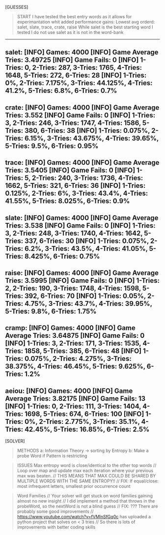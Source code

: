 [GUESSES]
> START
I have tested the best entry words as it allows for experimantation whit added performance gains:
Lowest avg orderd: salet, slate, trace, crate, raise
While salet is the best starting word I tested I do not use salet as it is not in the word-bank
--------------------------------------------------------------------------------------------------------
salet:
[INFO] Games: 4000
[INFO] Game Average Tries: 3.49725
[INFO] Game Fails: 0
[INFO] 1-Tries: 0, 2-Tries: 287, 3-Tries: 1765, 4-Tries: 1648, 5-Tries: 272, 6-Tries: 28
[INFO] 1-Tries: 0%, 2-Tries: 7.175%, 3-Tries: 44.125%, 4-Tries: 41.2%, 5-Tries: 6.8%, 6-Tries: 0.7%
--------------------------------------------------------------------------------------------------------
crate:
[INFO] Games: 4000
[INFO] Game Average Tries: 3.552
[INFO] Game Fails: 0
[INFO] 1-Tries: 3, 2-Tries: 246, 3-Tries: 1747, 4-Tries: 1586, 5-Tries: 380, 6-Tries: 38
[INFO] 1-Tries: 0.075%, 2-Tries: 6.15%, 3-Tries: 43.675%, 4-Tries: 39.65%, 5-Tries: 9.5%, 6-Tries: 0.95%
--------------------------------------------------------------------------------------------------------
trace:
[INFO] Games: 4000
[INFO] Game Average Tries: 3.5405
[INFO] Game Fails: 0
[INFO] 1-Tries: 5, 2-Tries: 240, 3-Tries: 1736, 4-Tries: 1662, 5-Tries: 321, 6-Tries: 36
[INFO] 1-Tries: 0.125%, 2-Tries: 6%, 3-Tries: 43.4%, 4-Tries: 41.55%, 5-Tries: 8.025%, 6-Tries: 0.9%
--------------------------------------------------------------------------------------------------------
slate:
[INFO] Games: 4000
[INFO] Game Average Tries: 3.538
[INFO] Game Fails: 0
[INFO] 1-Tries: 3, 2-Tries: 248, 3-Tries: 1740, 4-Tries: 1642, 5-Tries: 337, 6-Tries: 30
[INFO] 1-Tries: 0.075%, 2-Tries: 6.2%, 3-Tries: 43.5%, 4-Tries: 41.05%, 5-Tries: 8.425%, 6-Tries: 0.75%
--------------------------------------------------------------------------------------------------------
raise:
[INFO] Games: 4000
[INFO] Game Average Tries: 3.5995
[INFO] Game Fails: 0
[INFO] 1-Tries: 2, 2-Tries: 190, 3-Tries: 1748, 4-Tries: 1598, 5-Tries: 392, 6-Tries: 70
[INFO] 1-Tries: 0.05%, 2-Tries: 4.75%, 3-Tries: 43.7%, 4-Tries: 39.95%, 5-Tries: 9.8%, 6-Tries: 1.75%
--------------------------------------------------------------------------------------------------------
cramp:
[INFO] Games: 4000
[INFO] Game Average Tries: 3.64875
[INFO] Game Fails: 0
[INFO] 1-Tries: 3, 2-Tries: 171, 3-Tries: 1535, 4-Tries: 1858, 5-Tries: 385, 6-Tries: 48
[INFO] 1-Tries: 0.075%, 2-Tries: 4.275%, 3-Tries: 38.375%, 4-Tries: 46.45%, 5-Tries: 9.625%, 6-Tries: 1.2%
--------------------------------------------------------------------------------------------------------
aeiou:
[INFO] Games: 4000
[INFO] Game Average Tries: 3.82175
[INFO] Game Fails: 13
[INFO] 1-Tries: 0, 2-Tries: 111, 3-Tries: 1404, 4-Tries: 1698, 5-Tries: 674, 6-Tries: 100
[INFO] 1-Tries: 0%, 2-Tries: 2.775%, 3-Tries: 35.1%, 4-Tries: 42.45%, 5-Tries: 16.85%, 6-Tries: 2.5%
--------------------------------------------------------------------------------------------------------

[SOLVER]
> METHODS
 > a: Information Theory -> sorting by Entropy
 > b: Make a probe Word if Pattern is restricting


> ISSUES
 > Max entropy word is close/identical to the other top words
  // Loop over map and update max each iteration where your previous max was beaten.
  // THIS MEANS THAT MAX COULD BE SHARED BY MULTIPLE WORDS WITH THE SAME ENTROPY!!
  // FIX: If equal/close: most infrequent letters, smallest prior occurrence count

 > Word Families
  // Your solver will get stuck on word families gaining almost no new insight
  // I did implement a method that throws in the probeWord, so the nextWord is not a blind guess
  // FIX: ??? There are probably some good improvements
  // https://www.youtube.com/watch?v=fVMlnSfGq0c has uploaded a python project that solves on < 3 tries
  // So there is lots of improvements with better coding skills
